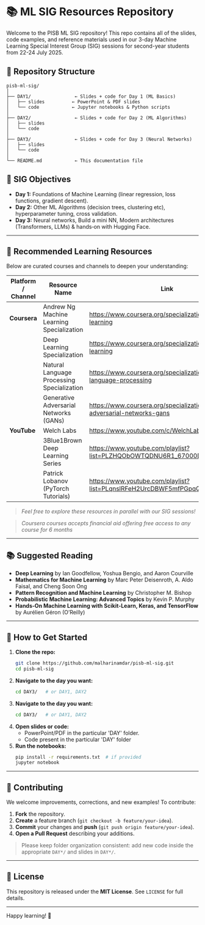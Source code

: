 # 📚 ML SIG Resources Repository

Welcome to the PISB ML SIG repository! This repo contains all of the slides, code examples, and reference materials used in our 3-day Machine Learning Special Interest Group (SIG) sessions for second-year students from 22-24 July 2025.

## 📂 Repository Structure

```text
pisb-ml-sig/
│
├── DAY1/                ← Slides + code for Day 1 (ML Basics)
│   ├── slides          ← PowerPoint & PDF slides
│   └── code            ← Jupyter notebooks & Python scripts
│
├── DAY2/                ← Slides + code for Day 2 (ML Algorithms)
│   ├── slides
│   └── code
│
├── DAY3/                ← Slides + code for Day 3 (Neural Networks)
│   ├── slides
│   └── code
│
└── README.md            ← This documentation file

```
## 🎯 SIG Objectives
- **Day 1:** Foundations of Machine Learning (linear regression, loss functions, gradient descent).  
- **Day 2:** Other ML Algorithms (decision trees, clustering etc), hyperparameter tuning, cross validation.  
- **Day 3:** Neural networks, Build a mini NN, Modern architectures (Transformers, LLMs) & hands‑on with Hugging Face.

---

## 📖 Recommended Learning Resources
Below are curated courses and channels to deepen your understanding:

| Platform / Channel                       | Resource Name                                | Link                                                                                       |
|------------------------------------------|----------------------------------------------|--------------------------------------------------------------------------------------------|
| **Coursera**                             | Andrew Ng Machine Learning Specialization    | https://www.coursera.org/specializations/machine-learning                                  |
|                                          | Deep Learning Specialization                 | https://www.coursera.org/specializations/deep-learning                                    |
|                                          | Natural Language Processing Specialization   | https://www.coursera.org/specializations/natural-language-processing                      |
|                                          | Generative Adversarial Networks (GANs)       | https://www.coursera.org/specializations/generative-adversarial-networks-gans                |
| **YouTube**                              | Welch Labs                                   | https://www.youtube.com/c/WelchLabs                                                       |
|                                          | 3Blue1Brown Deep Learning Series             | https://www.youtube.com/playlist?list=PLZHQObOWTQDNU6R1_67000Dx_ZCJB-3pi                  |
|                                          | Patrick Lobanov (PyTorch Tutorials)          | https://www.youtube.com/playlist?list=PLqnslRFeH2UrcDBWF5mfPGpqQDSta6VK4                  |

> _Feel free to explore these resources in parallel with our SIG sessions!_

> _Coursera courses accepts financial aid offering free access to any course for 6 months_

---

## 📚 Suggested Reading

- **Deep Learning** by Ian Goodfellow, Yoshua Bengio, and Aaron Courville  
- **Mathematics for Machine Learning** by Marc Peter Deisenroth, A. Aldo Faisal, and Cheng Soon Ong  
- **Pattern Recognition and Machine Learning** by Christopher M. Bishop  
- **Probabilistic Machine Learning: Advanced Topics** by Kevin P. Murphy  
- **Hands‑On Machine Learning with Scikit‑Learn, Keras, and TensorFlow** by Aurélien Géron (O’Reilly)  

---

## 🚀 How to Get Started
1. **Clone the repo:**  
   ```bash
   git clone https://github.com/malharinamdar/pisb-ml-sig.git
   cd pisb-ml-sig

2. **Navigate to the day you want:**  
   ```bash
   cd DAY3/   # or DAY1, DAY2
2.  **Navigate to the day you want:**
    ```bash
    cd DAY3/   # or DAY1, DAY2
    ```
3.  **Open slides or code:**
    * PowerPoint/PDF in the particular 'DAY' folder.
    * Code present in the particular 'DAY' folder
4.  **Run the notebooks:**
    ```bash
    pip install -r requirements.txt  # if provided
    jupyter notebook
    ```
---

## 🤝 Contributing
We welcome improvements, corrections, and new examples! To contribute:

1.  **Fork** the repository.
2.  **Create** a feature branch (`git checkout -b feature/your-idea`).
3.  **Commit** your changes and **push** (`git push origin feature/your-idea`).
4.  **Open a Pull Request** describing your additions.

> Please keep folder organization consistent: add new code inside the appropriate `DAY*/` and slides in `DAY*/`.

---

## 🧾 License
This repository is released under the **MIT License**. See `LICENSE` for full details.

---

Happy learning! 🚀

